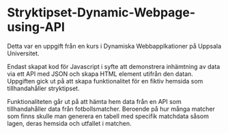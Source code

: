 # Stryktipset-Dynamic-Webpage-using-API
Detta var en uppgift från en kurs i Dynamiska Webbapplkationer på Uppsala Universitet.

Endast skapat kod för Javascript i syfte att demonstrera inhämtning av data via ett API med JSON och skapa HTML element utifrån den datan.
Uppgiften gick ut på att skapa funktionalitet för en fiktiv hemsida som tillhandahåller stryktipset.

Funktionaliteten går ut på att hämta hem data från en API som tillhandahåller data från fotbollsmatcher.
Beroende på hur många matcher som finns skulle man generera en tabell med specifik matchdata såsom lagen, deras hemsida och utfallet i matchen. 
